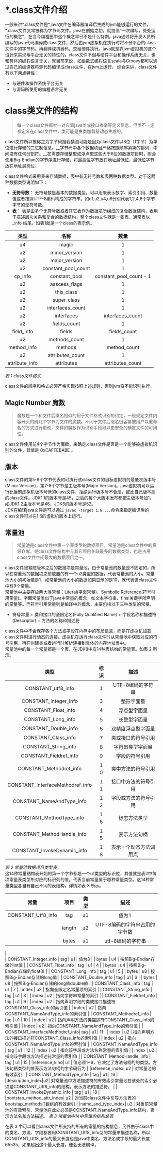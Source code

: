 # *.class文件介绍

  一般来讲*.class文件是*.java文件在编译器编译后生成的jvm能够运行的文件，*.class文件又常被称为字节码文件。java在创始之初，就提倡“一次编写，处处运行的概念”，在当今编程圈中这个概念早已不是什么特例。java通过将开发人员所编写的java代码编译成class文件，然后由jvm虚拟机在执行时将不分平台的class文件中的字节码，再翻译成机器码，交给硬件执行。java就是靠jvm虚拟机的这个设计来实现与平台无关的特性的。class文件不但与硬件平台和操作系统无关，也和具体的编程语言无关，就目前来说，如函数式编程语言scala与Groovy都可以通过自己的编译器将源代码编译成class文件，在jvm上运行。
  综合来讲，class文件有以下两点特性：
  * 与硬件和操作系统平台无关
  * 与源码所使用的编程语言无关

# class类文件的结构
  > 每一个class文件都唯一对应着java类或接口枚举等定义信息，但类不一定都定义在class文件中，类可能是由类加载器动态生成的。

  class文件所以被称之为字节码据我猜测可能是因为class文件以8位（1字节）为单位进行存储的二进制信息。__字节码中各个数据项目严格按照顺序紧凑的排列，中间没有任何分割符。__在需要存储整型或浮点型这些大于8位的数据项目时，则会使用Big-Endian的字节序进行存储，将最高位字节放在地址最低位，最低位字节放在地址最高位。

  class文件格式采用表来存储数据，表中有无符号数和表两种数据类型。对于这两种数据类型说明如下：
  * **无符号数**： 无符号数是基本的数据类型，可以用来表示数字、索引引用、数量值或者按照UTF-8编码构成的字符串。如u1,u2,u4,u8分别代表1,2,4,8个字节字节的无符号数。
  * **表**： 表是由多个无符号数或者其它表作为数据项所组成的复合数据结构，表用于描述层次关系和复合的数据结构，整个class文件就是一张表。通常表以 _info 结尾。如表1就是一个class的表示例。

| 类型 | 名称 | 数量  
| :------: | :------: | :------:  
| u4 | magic | 1
| u2 | minor_version | 1
| u2 | major_version | 1
| u2 | constant_pool_count | 1
| cp_info | constant_pool | constant_pool_count - 1
| u2 | asscess_flags | 1
| u2 | this_class | 1
| u2 | super_class | 1
| u2 | interfaces_count | 1
| u2 | interfaces | interfaces_count
| u2 | fields_count | 1
| field_info | fields | fields_count
| u2 | methods_count | 1
|method_info|methods|method_count
| u2 | attributes_count | 1
| attribute_info | attributes | attributes_count

*表 1 class文件格式*

   class文件的顺序和格式必须严格实现按照上述规则，否则jvm将不能识别执行。

## Magic Number 魔数
> 魔数是一个和文件后缀名相似的用于文件格式识别的约定，一般规定文件内容开头的前几个字节为文件的魔数。不同于文件后缀名很容易被用户以重命名的方式进行更改，文件的魔数作为识别手段可以更安全的确定文件的可用性。

  class文件使用前4个字节作为魔数，来确定.class文件是否是一个能够被虚拟机识别的文件，其值是 0xCAFFEBABE 。

## 版本

   class文件的第5-6个字节代表的可执行该class文件的目标虚拟机的最低次版本号(Minor Version)，第7-8个字节是主版本号(Major Version)。java虚拟机可以运行比当前虚拟机版本号低的class文件，拒绝运行版本号不合法，或比自己版本高的class文件。JDK1.1的版本号是45，之后的每个大版本发布都把主版本号加1，如JDK1.2主版本号是46，JDK8的版本号是52。  
   JDK在编译java文件是可以通过 `javac -target 1.6 ...`命令来指定编译后的class文件可以在1.6的虚拟机版本上运行。

## 常量池
> 常量池是class文件中第一个表类型的数据项目，常量池是class文件中的资源仓库，是class文件结构中与其它项目关联最多的数据类型，也是占用class文件空间最大的数据项目之一。

   class文件里紧随版本之后的数据项是常量池，由于常量池的数量是不固定的，所以在常量池的数据项之前放置的有一个u2类型的数据，代表常量池的大小。常量池大小的初始值是1，如常量池的大小的数据如果显示的是10，就代表该class文件中有9个常量。  
   常量池中主要存放两大类常量：Literal(字面常量)、Symbolic Reference(符号引用常量)。字面常量类似于java中常量的概念，如文本字符串、final关键字所声明的常量等。而符号引用常量则是编译中的概念，主要包括以下三种类型的常量。
   - 符号常量
    + 类和接口的全限定名(Fully Qualified Name)
    + 字段名称和描述符(Descriptor)
    + 方法的名称和描述符

  class文件中不会保存各个方法或字段在内存中的布局信息，而是在虚拟机加载class文件时进行动态的连接。虚拟机在运行class文件时从常量池中获取对应的符号引用，再在创建类或者运行时解析连接到具体的内存地址当中。  
  常量池中的每一个常量都是一个表，在JDK8中有14种表结构的常量表。如表 2 所示。

|        类型                   | 标识  |          	描述　
| :------:                     | :------: | :------:
| CONSTANT_utf8_info           |    1　|	UTF-8编码的字符串
| CONSTANT_Integer_info	       |    3	 | 整形字面量
| CONSTANT_Float_info          |	  4	 | 浮点型字面量
| CONSTANT_Long_info	         |   ５  |	长整型字面量
| CONSTANT_Double_info	       |   ６	| 双精度浮点型字面量
| CONSTANT_Class_info	         |   ７	| 类或接口的符号引用
| CONSTANT_String_info	       |   ８	|字符串类型字面量
| CONSTANT_Fieldref_info	     |   ９	| 字段的符号引用
| CONSTANT_Methodref_info	     |  １０ |	类中方法的符号引用
| CONSTANT_InterfaceMethodref_info|１１|	接口中方法的符号引用
| CONSTANT_NameAndType_info	   |  １２	|字段或方法的符号引用
| CONSTANT_MothodType_info	   |  １６	| 标志方法类型
| CONSTANT_MethodHandle_info	 |  １５	| 表示方法句柄
| CONSTANT_InvokeDynamic_info	 | １８	  | 表示一个动态方法调用点
   *表 2 常量池数据项目类型表*  
   这14种常量结构表开始的第一个字节都是一个u1类型的标识位，其值就是表2中每项常量表类型所对应的标识列的值，代表当前常量属于哪种常量类型。这14种常量类型各自有自己不同的表结构，详情如表 3 所示。

   |            常量	               |    项目	  | 类型  |      	描述
   | :------:                       | :------:   |:------:|  :------:
   | CONSTANT_Utf8_info             |    	tag	   |    u1 |  值为1
   |                                |   length	 |    u2 | UTF-8编码的字符串占用的字节数
   |                                |   bytes	   |    u1 |	utf-8编码的字符串
   |  
   | CONSTANT_Integer_info          |  	tag      |   	u1 |	值为3
   |                                |   bytes	   |    u4 | 按照Big-Endian存储的int值
   |
   | CONSTANT_Float_info	          |   tag	     |    u1 |	4
   |                                |   bytes	   |    u4 |	按照Big-Endian存储的float值
   |
   | CONSTANT_Long_info             |  	tag	     |    u1 |	5
   |                                |   bytes	   |    u8 |	按照Big-Endian存储的long值
   |
   | CONSTANT_Double_info           | 	tag	     |    u1 |	6
   |                                |   bytes    |  	u8 | 	按照Big-Endian存储的long值double值
   |
   | CONSTANT_Class_info	          |   tag	     |    u1 |	7
   |                                |   index	   |    u2 |	指向全限定名常量项的索引
   |
   | CONSTANT_String_info	          |   tag	     |    u1 |	8
   |                                |   index	   |    u2 | 指向字符串常量的索引
   |
   | CONSTANT_Fieldref_info	        |   tag      |	  u1 |	9
   |                                |   index	   |    u2 |	指向声明字段的类或接口描述符CONSTANT_Class_info的索引值
   |                                |   index	   |    u2 |	指向CONSTANT_NameAndType_info的索引值
   |
   | CONSTANT_Methodref_info	      |   tag      |	  u1 |	10
   |                                |   index	   |    u2 |	指向声明方法的类描述符CONSTANT_Class_info的索引值
   |                                |   index	   |    u2 |	指向CONSTANT_NameAndType_info的索引值
   |
   | CONSTANT_InterfaceMethodref_info|	tag      |   	u1 |	11
   |                                |   index    |   	u2 |	指向声明方法的接口描述符CONSTANT_Class_info的索引值
   |                                |   index	   |    u2 |	指向CONSTANT_NameAndType_info的索引值
   |
   | CONSTANT_NameAndType_info	    |   tag 	   |    u1 |	12
   |                                |   index	   |    u2 |	指向该字段或方法名称常量的索引值
   |                                |   index	   |    u2 |	指向该字段或方法描述符常量的索引值
   |
   | CONSTANT_MethodHandle_info	    |   tag	     |    u1 |	15
   |                                |reference_kind|	u1 |	值必须1~9，它决定了方法句柄的的类型。方法句柄类型的值表示方法句柄的字节码行为
   |                               |reference_index|	u2 |	对常量池的有效索引
   |
   | CONSTANT_MethodType_info	      |    tag      |  	u1 |	16
   |                                |description_index|u2|	对常量池中方法描述符的有效索引常量池在该处的索引必须是CONSTANT_Utf8_info的结构，表示方法的描述符。
   |
   | CONSTANT_InvokeDynamic_info	  |    tag	    |   u1 |	18
   |                   |bootstap_method_attr_index|	  u2 |	对当前class文件中引导方法表的bootstap_methods[]数组的有效索引
   |                           |name_and_type_index|	u2 |	对当前常量池的有效索引，常量池在此处必须是CONSTANT_NameAndType_info结构，表示方法名和方法描述。
   *表 3 常量池中14中常量的结构总表*

   在表 3 中可以看到class文件所支持的所有的常量的结构信息，另外由于class中的类名、方法、字段都要用CONSTANT_Utf8_info型的常量来描述名称，所以CONSTANT_Utf8_info的最大长度也是java中类名、方法名或字段的最大长度65535，如果超出这个最大长度，便会无法编译。

